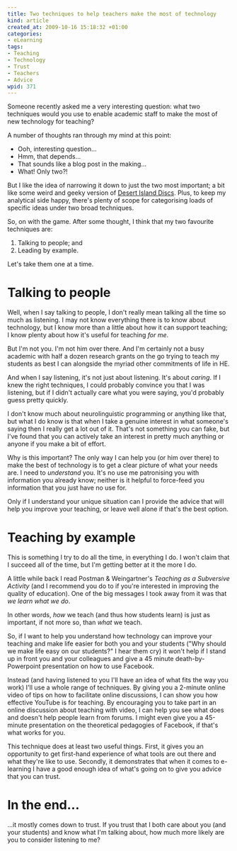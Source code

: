 ```yaml
--- 
title: Two techniques to help teachers make the most of technology
kind: article
created_at: 2009-10-16 15:18:32 +01:00
categories: 
- eLearning
tags: 
- Teaching
- Technology
- Trust
- Teachers
- Advice
wpid: 371
---
```

Someone recently asked me a very interesting question: what two techniques would you use to enable academic staff to make the most of new technology for teaching?

A number of thoughts ran through my mind at this point:

* Ooh, interesting question...
* Hmm, that depends...
* That sounds like a blog post in the making...
* What! Only two?!

But I like the idea of narrowing it down to just the two most important; a bit like some weird and geeky version of [Desert Island Discs][]. Plus, to keep my analytical side happy, there's plenty of scope for categorising loads of specific ideas under two broad techniques.

[Desert Island Discs]: http://www.bbc.co.uk/programmes/b006qnmr
<!--more-->

So, on with the game. After some thought, I think that my two favourite techniques are:

1. Talking to people; and
2. Leading by example.

Let's take them one at a time.

# Talking to people #

Well, when I say talking to people, I don't really mean talking all the time so much as listening. I may not know everything there is to know about technology, but I know more than a little about how it can support teaching; I know plenty about how it's useful for teaching *for me*.

But I'm not you. I'm not him over there. And I'm certainly not a busy academic with half a dozen research grants on the go trying to teach my students as best I can alongside the myriad other commitments of life in HE.

And when I say listening, it's not just about listening. It's about *caring*. If I knew the right techniques, I could probably convince you that I was listening, but if I didn't actually care what you were saying, you'd probably guess pretty quickly.

I don't know much about neurolinguistic programming or anything like that, but what I do know is that when I take a genuine interest in what someone's saying then I really get a lot out of it. That's not something you can fake, but I've found that you can actively take an interest in pretty much anything or anyone if you make a bit of effort.

Why is this important? The only way I can help you (or him over there) to make the best of technology is to get a clear picture of what your needs are. I need to *understand* you. It's no use me patronising you with information you already know; neither is it helpful to force-feed you information that you just have no use for.

Only if I understand your unique situation can I provide the advice that will help you improve your teaching, or leave well alone if that's the best option. 

# Teaching by example #

This is something I try to do all the time, in everything I do. I won't claim that I succeed all of the time, but I'm getting better at it the more I do.

A little while back I read Postman & Weingartner's *Teaching as a Subversive Activity* (and I recommend you do to if you're interested in improving the quality of education). One of the big messages I took away from it was that *we learn what we do*.

In other words, *how* we teach (and thus how students learn) is just as important, if not more so, than *what* we teach.

So, if I want to help you understand how technology can improve your teaching and make life easier for both you and your students ("Why should we make life easy on our students?" I hear them cry) it won't help if I stand up in front you and your colleagues and give a 45 minute death-by-Powerpoint presentation on how to use Facebook.

Instead (and having listened to you I'll have an idea of what fits the way you work) I'll use a whole range of techniques. By giving you a 2-minute online video of tips on how to facilitate online discussions, I can show you how effective YouTube is for teaching. By encouraging you to take part in an online discussion about teaching with video, I can help you see what does and doesn't help people learn from forums. I might even give you a 45-minute presentation on the theoretical pedagogies of Facebook, if that's what works for you.

This technique does at least two useful things. First, it gives you an opportunity to get first-hand experience of what tools are out there and what they're like to use. Secondly, it demonstrates that when it comes to e-learning I have a good enough idea of what's going on to give you advice that you can trust.

# In the end... #

...it mostly comes down to trust. If you trust that I both care about you (and your students) and know what I'm talking about, how much more likely are you to consider listening to me?
